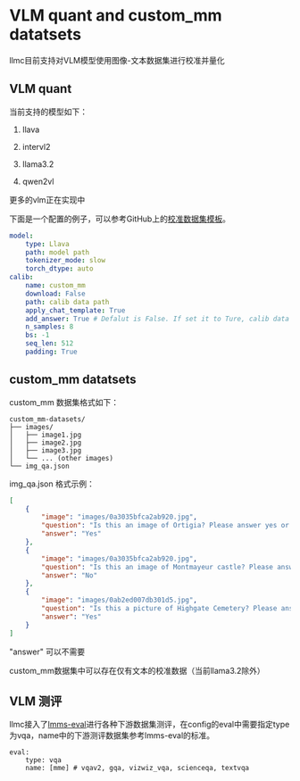 # VLM quant and custom_mm datatsets

llmc目前支持对VLM模型使用图像-文本数据集进行校准并量化

## VLM quant
当前支持的模型如下：
1. llava

2. intervl2

3. llama3.2

4. qwen2vl

更多的vlm正在实现中

下面是一个配置的例子，可以参考GitHub上的[校准数据集模板](https://github.com/user-attachments/files/18433608/general_custom_data_examples.zip)。

```yaml
model:
    type: Llava
    path: model path
    tokenizer_mode: slow
    torch_dtype: auto
calib:
    name: custom_mm
    download: False
    path: calib data path
    apply_chat_template: True
    add_answer: True # Defalut is False. If set it to Ture, calib data will add answers.
    n_samples: 8
    bs: -1
    seq_len: 512
    padding: True
```

## custom_mm datatsets
custom_mm 数据集格式如下：
```
custom_mm-datasets/
├── images/
│   ├── image1.jpg
│   ├── image2.jpg
│   ├── image3.jpg
│   └── ... (other images)
└── img_qa.json
```

img_qa.json 格式示例：
```json
[
    {
        "image": "images/0a3035bfca2ab920.jpg",
        "question": "Is this an image of Ortigia? Please answer yes or no.",
        "answer": "Yes"
    },
    {
        "image": "images/0a3035bfca2ab920.jpg",
        "question": "Is this an image of Montmayeur castle? Please answer yes or no.",
        "answer": "No"
    },
    {
        "image": "images/0ab2ed007db301d5.jpg",
        "question": "Is this a picture of Highgate Cemetery? Please answer yes or no.",
        "answer": "Yes"
    }
]
```
"answer" 可以不需要

custom_mm数据集中可以存在仅有文本的校准数据（当前llama3.2除外）

## VLM 测评

llmc接入了[lmms-eval](https://github.com/EvolvingLMMs-Lab/lmms-eval)进行各种下游数据集测评，在config的eval中需要指定type为vqa，name中的下游测评数据集参考lmms-eval的标准。

```
eval:
    type: vqa
    name: [mme] # vqav2, gqa, vizwiz_vqa, scienceqa, textvqa
```
